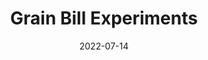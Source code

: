 ---
title: "Grain Bill Experiments"
description: "This is a summary of all the grain bill experiments run by the community and their results."
lead: "This is a summary of all the grain bill experiments run by the community and their results."
date: 2022-07-14
lastmod: 2022-07-14
draft: false
images: []
menu:
  docs:
    parent: "modified-grain-bill\\experiments"
weight: 0
toc: true
---